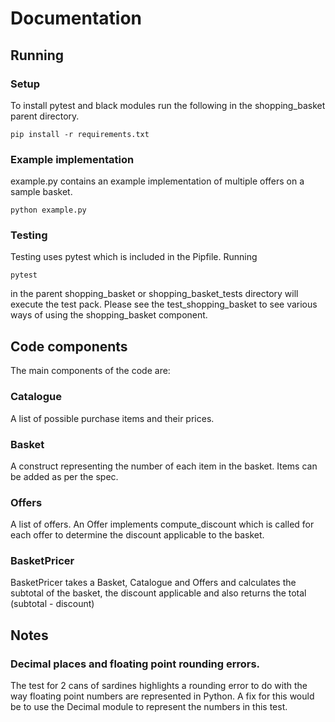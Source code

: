 # Documentation

## Running
### Setup
To install pytest and black modules run the following in the shopping_basket parent directory.

```shell script 
pip install -r requirements.txt
```

### Example implementation
example.py contains an example implementation of multiple offers on a sample basket.

```shell script
python example.py
```

### Testing
Testing uses pytest which is included in the Pipfile. Running 

```shell
pytest
```

in the parent shopping_basket or shopping_basket_tests directory will execute the test pack.
Please see the test_shopping_basket to see various ways of using the shopping_basket component.

## Code components
The main components of the code are:

### Catalogue
A list of possible purchase items and their prices.

### Basket
A construct representing the number of each item in the basket. Items can be added as per the spec.

### Offers
A list of offers. An Offer implements compute_discount which is called for each offer to determine the discount applicable
to the basket.

### BasketPricer
BasketPricer takes a Basket, Catalogue and Offers and calculates the subtotal of the basket, the discount applicable and 
also returns the total (subtotal - discount)

## Notes
### Decimal places and floating point rounding errors.
The test for 2 cans of sardines highlights a rounding error to do with the way floating point numbers are represented in
Python. A fix for this would be to use the Decimal module to represent the numbers in this test.